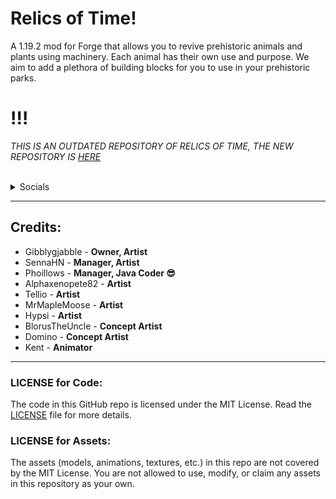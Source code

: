 # Relics of Time!
A 1.19.2 mod for Forge that allows you to revive prehistoric animals and plants using machinery. Each animal has their own use and purpose. We aim to add a plethora of building blocks for you to use in your prehistoric parks.

# !!!
*THIS IS AN OUTDATED REPOSITORY OF RELICS OF TIME, THE NEW REPOSITORY IS [HERE](https://github.com/phoillows/Relics-of-Time)*

<br>
<details>
<summary>Socials</summary>

- [Discord](https://discord.gg/mUZMUSXP)
- [Twitter](https://twitter.com/RelicsOfTimeMod)
- Curseforge (coming soon)

</details>

---

## Credits:
- Gibblygjabble - **Owner, Artist**
- SennaHN - **Manager, Artist**
- Phoillows - **Manager, Java Coder 😎**
- Alphaxenopete82 - **Artist**
- Tellio - **Artist**
- MrMapleMoose - **Artist**
- Hypsi - **Artist**
- BlorusTheUncle - **Concept Artist**
- Domino - **Concept Artist**
- Kent - **Animator**

---

### LICENSE for Code:

The code in this GitHub repo is licensed under the MIT License. Read the [LICENSE](LICENSE.md) file for more details.

### LICENSE for Assets:

The assets (models, animations, textures, etc.) in this repo are not covered by the MIT License. You are not allowed to use, modify, or claim any assets in this repository as your own.
